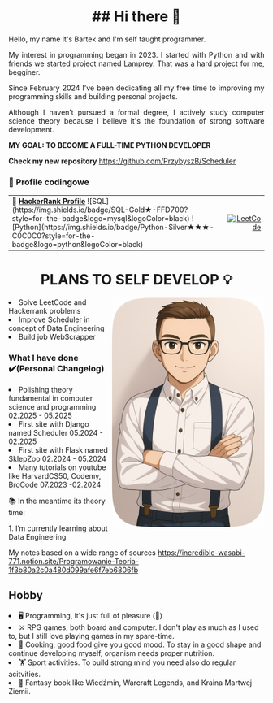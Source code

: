 <h1 id="header" align="center">## Hi there 👋</h1>
<p align="justify">Hello, my name it's Bartek and I'm self taught programmer.</p>
<p align="justify">My interest in programming began in 2023. I started with Python and with friends we started project named Lamprey. That was a hard project for me, begginer. </p>
<p align="justify">Since February 2024 I’ve been dedicating all my free time to improving my programming skills and building personal projects.</p>
<p align="justify">Although I haven’t pursued a formal degree, I actively study computer science theory because I believe it's the foundation of strong software development.</p>
<p align="justify"><b>MY GOAL: TO BECOME A FULL-TIME PYTHON DEVELOPER</b></p>

<b>Check my new repository</b>
https://github.com/PrzybyszB/Scheduler

### 🔗 Profile codingowe

<table>
  <tr>
    <td align="left">
      <b>🧩 <a href="https://www.hackerrank.com/profile/bartass97">HackerRank Profile</a></b>
      ![SQL](https://img.shields.io/badge/SQL-Gold★-FFD700?style=for-the-badge&logo=mysql&logoColor=black)
      ![Python](https://img.shields.io/badge/Python-Silver★★★-C0C0C0?style=for-the-badge&logo=python&logoColor=black)
    </td>
    <td align="right">
      <a href="https://leetcode.com/ly4DFRPjQ2">
        <img src="https://leetcard.jacoblin.cool/ly4DFRPjQ2" alt="LeetCode" />
      </a>
    </td>
  </tr>
</table>


<h1 align="center">PLANS TO SELF DEVELOP 💡</h1>
<img src="https://github.com/PrzybyszB/PrzybyszB/blob/main/Me1.png" align="right" width="300" alt="Your Image Description">
<li>Solve LeetCode and Hackerrank problems</li>
<li>Improve Scheduler in concept of Data Engineering</li>
<li>Build job WebScrapper</li>
<p></p>

<h3>What I have done ✔️(Personal Changelog)</h3>
<li>Polishing theory fundamental in computer science and programming 02.2025 - 05.2025</li>
<li>First site with Django named Scheduler 05.2024 - 02.2025</li> 
<li>First site with Flask named SklepZoo 02.2024 - 05.2024</li> 
<li>Many tutorials on youtube like HarvardCS50, Codemy, BroCode 07.2023 -02.2024</li> 
<p></p>
<p>📚 In the meantime its theory time:</p> 
<p>1. I’m currently learning about Data Engineering</p> 

My notes based on a wide range of sources https://incredible-wasabi-771.notion.site/Programowanie-Teoria-1f3b80a2c0a480d099afe6f7eb6806fb

<h2>Hobby</h2>
<li>🖥️ Programming, it's just full of pleasure (🐛)</li>
<li>⚔️ RPG games, both board and computer. I don't play as much as I used to, but I still love playing games in my spare-time.</li>
<li>🔪 Cooking, good food give you good mood. To stay in a good shape and continue developing myself, organism needs proper nutrition.</li>
<li>🏋️ Sport activities. To build strong mind you need also do regular acitvities.</li>
<li>📖 Fantasy book like Wiedźmin, Warcraft Legends, and Kraina Martwej Ziemii.</li>



<!--
**PrzybyszB/PrzybyszB** is a ✨ _special_ ✨ repository because its `README.md` (this file) appears on your GitHub profile.

Here are some ideas to get you started:

- 🔭 I’m currently working on ...
- 🌱 I’m currently learning ...
- 👯 I’m looking to collaborate on ...
- 🤔 I’m looking for help with ...
- 💬 Ask me about ...
- 📫 How to reach me: ...
- 😄 Pronouns: ...
- ⚡ Fun fact: ...
-->

